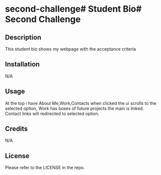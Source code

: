 # second-challenge# Student Bio# Second Challenge

## Description

This student bio shows my webpage with the acceptance criteria

## Installation

N/A

## Usage

At the top i have About Me,Work,Contacts 
when clicked the ui scrolls to the selected option,
Work has boxes of future projects the main is linked.
Contact links will redirected to selected option.

## Credits

N/A

## License

Please refer to the LICENSE in the repo.